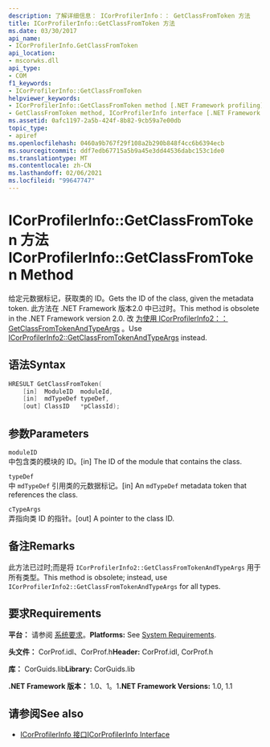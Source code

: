 ```yaml
---
description: 了解详细信息： ICorProfilerInfo：： GetClassFromToken 方法
title: ICorProfilerInfo::GetClassFromToken 方法
ms.date: 03/30/2017
api_name:
- ICorProfilerInfo.GetClassFromToken
api_location:
- mscorwks.dll
api_type:
- COM
f1_keywords:
- ICorProfilerInfo::GetClassFromToken
helpviewer_keywords:
- ICorProfilerInfo::GetClassFromToken method [.NET Framework profiling]
- GetClassFromToken method, ICorProfilerInfo interface [.NET Framework profiling]
ms.assetid: 0afc1197-2a5b-424f-8b82-9cb59a7e00db
topic_type:
- apiref
ms.openlocfilehash: 0460a9b767f29f108a2b290b848f4cc6b6394ecb
ms.sourcegitcommit: ddf7edb67715a5b9a45e3dd44536dabc153c1de0
ms.translationtype: MT
ms.contentlocale: zh-CN
ms.lasthandoff: 02/06/2021
ms.locfileid: "99647747"
---
```

# <a name="icorprofilerinfogetclassfromtoken-method"></a><span data-ttu-id="b23d9-103">ICorProfilerInfo::GetClassFromToken 方法</span><span class="sxs-lookup"><span data-stu-id="b23d9-103">ICorProfilerInfo::GetClassFromToken Method</span></span>

<span data-ttu-id="b23d9-104">给定元数据标记，获取类的 ID。</span><span class="sxs-lookup"><span data-stu-id="b23d9-104">Gets the ID of the class, given the metadata token.</span></span> <span data-ttu-id="b23d9-105">此方法在 .NET Framework 版本2.0 中已过时。</span><span class="sxs-lookup"><span data-stu-id="b23d9-105">This method is obsolete in the .NET Framework version 2.0.</span></span> <span data-ttu-id="b23d9-106">改 [为使用 ICorProfilerInfo2：： GetClassFromTokenAndTypeArgs](icorprofilerinfo2-getclassfromtokenandtypeargs-method.md) 。</span><span class="sxs-lookup"><span data-stu-id="b23d9-106">Use [ICorProfilerInfo2::GetClassFromTokenAndTypeArgs](icorprofilerinfo2-getclassfromtokenandtypeargs-method.md) instead.</span></span>  
  
## <a name="syntax"></a><span data-ttu-id="b23d9-107">语法</span><span class="sxs-lookup"><span data-stu-id="b23d9-107">Syntax</span></span>  
  
```cpp  
HRESULT GetClassFromToken(  
    [in]  ModuleID  moduleId,  
    [in]  mdTypeDef typeDef,  
    [out] ClassID   *pClassId);  
```  
  
## <a name="parameters"></a><span data-ttu-id="b23d9-108">参数</span><span class="sxs-lookup"><span data-stu-id="b23d9-108">Parameters</span></span>  

 `moduleID`  
 <span data-ttu-id="b23d9-109">中包含类的模块的 ID。</span><span class="sxs-lookup"><span data-stu-id="b23d9-109">[in] The ID of the module that contains the class.</span></span>  
  
 `typeDef`  
 <span data-ttu-id="b23d9-110">中 `mdTypeDef` 引用类的元数据标记。</span><span class="sxs-lookup"><span data-stu-id="b23d9-110">[in] An `mdTypeDef` metadata token that references the class.</span></span>  
  
 `cTypeArgs`  
 <span data-ttu-id="b23d9-111">弄指向类 ID 的指针。</span><span class="sxs-lookup"><span data-stu-id="b23d9-111">[out] A pointer to the class ID.</span></span>  
  
## <a name="remarks"></a><span data-ttu-id="b23d9-112">备注</span><span class="sxs-lookup"><span data-stu-id="b23d9-112">Remarks</span></span>  

 <span data-ttu-id="b23d9-113">此方法已过时;而是将 `ICorProfilerInfo2::GetClassFromTokenAndTypeArgs` 用于所有类型。</span><span class="sxs-lookup"><span data-stu-id="b23d9-113">This method is obsolete; instead, use `ICorProfilerInfo2::GetClassFromTokenAndTypeArgs` for all types.</span></span>  
  
## <a name="requirements"></a><span data-ttu-id="b23d9-114">要求</span><span class="sxs-lookup"><span data-stu-id="b23d9-114">Requirements</span></span>  

 <span data-ttu-id="b23d9-115">**平台：** 请参阅 [系统要求](../../get-started/system-requirements.md)。</span><span class="sxs-lookup"><span data-stu-id="b23d9-115">**Platforms:** See [System Requirements](../../get-started/system-requirements.md).</span></span>  
  
 <span data-ttu-id="b23d9-116">**头文件：** CorProf.idl、CorProf.h</span><span class="sxs-lookup"><span data-stu-id="b23d9-116">**Header:** CorProf.idl, CorProf.h</span></span>  
  
 <span data-ttu-id="b23d9-117">**库：** CorGuids.lib</span><span class="sxs-lookup"><span data-stu-id="b23d9-117">**Library:** CorGuids.lib</span></span>  
  
 <span data-ttu-id="b23d9-118">**.NET Framework 版本：** 1.0、1。1</span><span class="sxs-lookup"><span data-stu-id="b23d9-118">**.NET Framework Versions:** 1.0, 1.1</span></span>  
  
## <a name="see-also"></a><span data-ttu-id="b23d9-119">请参阅</span><span class="sxs-lookup"><span data-stu-id="b23d9-119">See also</span></span>

- [<span data-ttu-id="b23d9-120">ICorProfilerInfo 接口</span><span class="sxs-lookup"><span data-stu-id="b23d9-120">ICorProfilerInfo Interface</span></span>](icorprofilerinfo-interface.md)
